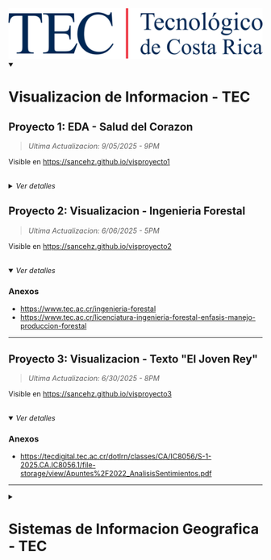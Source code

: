 <img alt="TECNOLOGICO DE COSTA RICA" src="imagenes/logotec.png" height="100">

<details open>
<summary>
<h1> Visualizacion de Informacion - TEC </h1>
</summary>

## Proyecto 1: EDA - Salud del Corazon
> _Ultima Actualizacion: 9/05/2025 - 9PM_

Visible en https://sancehz.github.io/visproyecto1

<br>


<details>
 <summary>
  <i>Ver detalles</i>
 </summary>

### Referencias
- Chen Y., Vaccarino V., Williams C., Butler J., Berkman L. & Krumholz H. (1999) Risk factors for heart failure in the elderly: a prospective community-based study. *The American Journal of Medicine.* [doi.org/10.1016/S0002-9343(99)00126-6](https://doi.org/10.1016/S0002-9343(99)00126-6)

- Pearson T. (1996) Alcohol and Heart Disease. *American Heart Association Journals.* [doi.org/10.1161/01.CIR.94.11.3023](https://doi.org/10.1161/01.CIR.94.11.3023)

- Stern S., Behar S. & Gottlieb S. (2003) Aging and Diseases of the Heart. *American Heart Association Journals.* [doi.org/10.1161/01.CIR.0000086898.96021.B9](https://doi.org/10.1161/01.CIR.0000086898.96021.B9)

- Wirtz P. & von Känel R. (2017) Psychological Stress, Inflammation, and Coronary Heart Disease. *Curr Cardiol Rep.* [doi.org/10.1007/s11886-017-0919-x](https://doi.org/10.1007/s11886-017-0919-x)

---

</details>

## Proyecto 2: Visualizacion - Ingenieria Forestal 
> _Ultima Actualizacion: 6/06/2025 - 5PM_

Visible en https://sancehz.github.io/visproyecto2

<br>


<details open>
 <summary>
  <i>Ver detalles</i>
 </summary>

### Anexos
- https://www.tec.ac.cr/ingenieria-forestal
- https://www.tec.ac.cr/licenciatura-ingenieria-forestal-enfasis-manejo-produccion-forestal

---

</details>

## Proyecto 3: Visualizacion - Texto "El Joven Rey" 
> _Ultima Actualizacion: 6/30/2025 - 8PM_

Visible en https://sancehz.github.io/visproyecto3

<br>


<details open>
 <summary>
  <i>Ver detalles</i>
 </summary>

### Anexos
- https://tecdigital.tec.ac.cr/dotlrn/classes/CA/IC8056/S-1-2025.CA.IC8056.1/file-storage/view/Apuntes%2F2022_AnalisisSentimientos.pdf
---

</details>


</details>

<details>
<summary>
<h1> Sistemas de Informacion Geografica - TEC </h1>
</summary>


## Proyecto 1: Mapa del Condominio Florencia
> _Ultima Actualizacion: 9/19/2024 - 6PM_

Visible en https://sancehz.github.io/sigproyecto1

<i><b>Nota importante:</b> El archivo <code><a href="https://github.com/Sancehz/sancehz.github.io/blob/main/index.html">index.html</a></code> fue modificado accidentalmente al actualizar el archivo <code>index.html</code> correspondiente al proyecto 2, los cambios han sido revertidos a la version anterior, pero si desea revisar la integridad de esta correccion el archivo puede ser comparado con el <code>index.html</code> original del commit <a href="https://github.com/Sancehz/sancehz.github.io/tree/8a1a07a038d157a7122f9aca8b0a79bed83caf6f">#8a1a07a
</a></i><br>


<details>
 <summary>
  <i>Ver detalles</i>
 </summary>

### Recursos
OpenStreetMap contributors. (2024). _Mapa del condominio Florencia en Cartago, Costa Rica. OpenStreetMap._
 - https://www.openstreetmap.org/#map=19/9.865662/-83.892157 
  
Agafonkin, V. (2010). _Leaflet: An open-source JavaScript library for interactive maps_. 
 - https://leafletjs.com/reference.html 
  
Lnaweisu (2013). _Leaflet Polygon Fill Pattern (v0.7)_. 
 - https://github.com/lwsu/leaflet-polygon-fillPattern

---

</details>

<br>


## Proyecto 2: Mapas de Calor - Temblores en CR
> _Ultima Actualizacion: 10/27/2024 - 7PM_

Visible en https://sancehz.github.io/sigproyecto2

Descargables:
- https://github.com/Sancehz/sancehz.github.io/releases/tag/v.1.0.0-proyecto-2

<details>
 <summary>
  <i>Ver detalles</i>
 </summary>
 
### Recursos
Agafonkin, V. (2010). _Leaflet: An open-source JavaScript library for interactive maps_. 
 - https://leafletjs.com/reference.html 
  
Lnaweisu (2013). _Leaflet Polygon Fill Pattern (v0.7)_. 
 - https://github.com/lwsu/leaflet-polygon-fillPattern 

---
</details>

<br>

## Proyecto 3: Mapas de Mosaico - Liberia Costa Rica
> _Ultima Actualizacion: 11/24/2024 - 10PM_

Visible en https://sancehz.github.io/sigproyecto3

<details>
 <summary>
  <i>Ver detalles</i>
 </summary>
 
### Recursos
Agafonkin, V. (2010). *Leaflet: An open-source JavaScript library for interactive maps.* Leaflet.
 - https://leafletjs.com/reference.html

GRASS GIS Team. (2024). *GRASS GIS: Bringing advanced geospatial technologies to the world.*
 - https://grass.osgeo.org/

OpenStreetMap contributors. (2024). *Mapa del canton de Liberia, Costa Rica.* OpenStreetMap. 
 - https://www.openstreetmap.org/  

Tardie, J. (2017). *MButil: Importer and Exporter of MBTiles.* MButil.
 - https://github.com/mapbox/mbutil

TileMill Project. (2019). *TileMill is a modern map design studio.* TileMill.
 - https://tilemill-project.github.io/tilemill/

---
</details>



